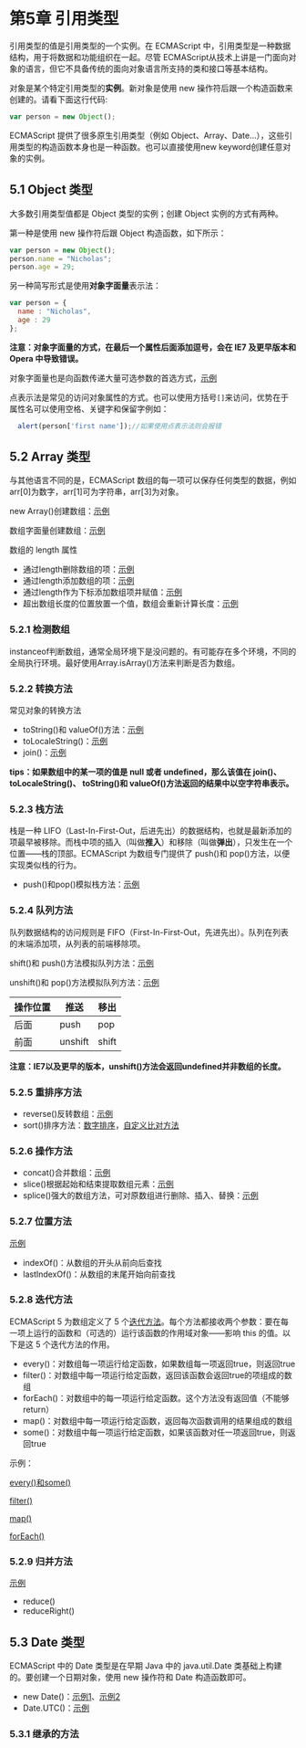 # 第5章 引用类型

引用类型的值是引用类型的一个实例。在 ECMAScript 中，引用类型是一种数据结构，用于将数据和功能组织在一起。尽管 ECMAScript从技术上讲是一门面向对象的语言，但它不具备传统的面向对象语言所支持的类和接口等基本结构。

对象是某个特定引用类型的**实例**。新对象是使用 new 操作符后跟一个构造函数来创建的。请看下面这行代码:

```javascript
var person = new Object();
```

ECMAScript 提供了很多原生引用类型（例如 Object、Array、Date...），这些引用类型的构造函数本身也是一种函数。也可以直接使用new keyword创建任意对象的实例。

## 5.1 Object 类型
大多数引用类型值都是 Object 类型的实例；创建 Object 实例的方式有两种。

第一种是使用 new 操作符后跟 Object 构造函数，如下所示：

```javascript
var person = new Object();
person.name = "Nicholas";
person.age = 29;
```

另一种简写形式是使用**对象字面量**表示法：
```javascript
var person = {
  name : "Nicholas",
  age : 29
};
```

**注意：对象字面量的方式，在最后一个属性后面添加逗号，会在 IE7 及更早版本和Opera 中导致错误。**

对象字面量也是向函数传递大量可选参数的首选方式，[示例](./5.1/ObjectTypeExample04.html)

点表示法是常见的访问对象属性的方式。也可以使用方括号`[]`来访问，优势在于属性名可以使用空格、关键字和保留字例如：

```javascript
  alert(person['first name']);//如果使用点表示法则会报错
```

## 5.2 Array 类型
与其他语言不同的是，ECMAScript 数组的每一项可以保存任何类型的数据，例如arr[0]为数字，arr[1]可为字符串，arr[3]为对象。

new Array()创建数组：[示例](./5.2/ArrayTypeExample01.html)

数组字面量创建数组：[示例](./5.2/ArrayTypeExample02.html)

数组的 length 属性
* 通过length删除数组的项：[示例](./5.2/ArrayTypeExample03.html)
* 通过length添加数组的项：[示例](./5.2/ArrayTypeExample04.html)
* 通过length作为下标添加数组项并赋值：[示例](./5.2/ArrayTypeExample05.html)
* 超出数组长度的位置放置一个值，数组会重新计算长度：[示例](./5.2/ArrayTypeExample06.html)

### 5.2.1 检测数组
instanceof判断数组，通常全局环境下是没问题的。有可能存在多个环境，不同的全局执行环境。最好使用Array.isArray()方法来判断是否为数组。

### 5.2.2 转换方法
常见对象的转换方法
* toString()和 valueOf()方法：[示例](./5.2/ArrayTypeExample07.html)
* toLocaleString()：[示例](./5.2/ArrayTypeExample08.html) 
* join()：[示例](./5.2/ArrayTypeJoinExample01.html) 

**tips：如果数组中的某一项的值是 null 或者 undefined，那么该值在 join()、toLocaleString()、 toString()和 valueOf()方法返回的结果中以空字符串表示。**


### 5.2.3 栈方法
栈是一种 LIFO（Last-In-First-Out，后进先出）的数据结构，也就是最新添加的项最早被移除。而栈中项的插入（叫做**推入**）和移除（叫做**弹出**），只发生在一个位置——栈的顶部。ECMAScript 为数组专门提供了 push()和 pop()方法，以便实现类似栈的行为。

* push()和pop()模拟栈方法：[示例](./5.2/ArrayTypeExample09.html)

### 5.2.4 队列方法
队列数据结构的访问规则是 FIFO（First-In-First-Out，先进先出）。队列在列表的末端添加项，从列表的前端移除项。

shift()和 push()方法模拟队列方法：[示例](./5.2/ArrayTypeExample11.html)

unshift()和 pop()方法模拟队列方法：[示例](./5.2/ArrayTypeExample12.html)

|操作位置|推送|移出|
|--------|----|---|
|后面|push|pop|
|前面|unshift|shift|

**注意：IE7以及更早的版本，unshift()方法会返回undefined并非数组的长度。**

### 5.2.5 重排序方法
* reverse()反转数组：[示例](./5.2/ArrayTypeExample13.html)
* sort()排序方法：[数字排序](./5.2/ArrayTypeExample14.html)，[自定义比对方法](./5.2/ArrayTypeExample15.html)

### 5.2.6 操作方法
* concat()合并数组：[示例](./5.2/ArrayTypeConcatExample01.html)
* slice()根据起始和结束提取数组元素：[示例](./5.2/ArrayTypeSliceExample01.html)
* splice()强大的数组方法，可对原数组进行删除、插入、替换：[示例](./5.2/ArrayTypeSpliceExample01.html)

### 5.2.7 位置方法
[示例](./5.2/ArrayIndexOfExample01.html)
* indexOf()：从数组的开头从前向后查找
* lastIndexOf()：从数组的末尾开始向前查找

### 5.2.8 迭代方法
ECMAScript 5 为数组定义了 5 个[迭代方法](https://note.youdao.com/ynoteshare1/index.html?id=e8dc93c1e4028d2532206f1a79683c68&type=note)。每个方法都接收两个参数：要在每一项上运行的函数和（可选的）运行该函数的作用域对象——影响 this 的值。以下是这 5 个迭代方法的作用。

* every()：对数组每一项运行给定函数，如果数组每一项返回true，则返回true
* filter()：对数组中每一项运行给定函数，返回该函数会返回true的项组成的数组
* forEach()：对数组中的每一项运行给定函数。这个方法没有返回值（不能够return）
* map()：对数组中每一项运行给定函数，返回每次函数调用的结果组成的数组
* some()：对数组中每一项运行给定函数，如果该函数对任一项返回true，则返回true

示例：

[every()和some()](./5.2/ArrayEveryAndSomeExample01.html)

[filter()](./5.2/ArrayFilterExample01.html)

[map()](./5.2/ArrayMapExample01.html)

[forEach()](./5.2/ArrayForEachExample01.html)

### 5.2.9 归并方法
[示例](./5.2/ArrayReductionExample01.html)
* reduce()
* reduceRight()

## 5.3 Date 类型
ECMAScript 中的 Date 类型是在早期 Java 中的 java.util.Date 类基础上构建的。要创建一个日期对象，使用 new 操作符和 Date 构造函数即可。

* new Date()：[示例1](./5.3/DateTypeExample01.html)、[示例2](./5.3/DateTypeConstructorExample01.html)
* Date.UTC()：[示例](./5.3/DateTypeUTCExample01.html)

### 5.3.1 继承的方法